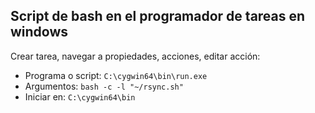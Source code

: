 ## Script de bash en el programador de tareas en windows

Crear tarea, navegar a propiedades, acciones, editar acción:

- Programa o script: `C:\cygwin64\bin\run.exe`
- Argumentos: `bash -c -l "~/rsync.sh"`
- Iniciar en: `C:\cygwin64\bin`

